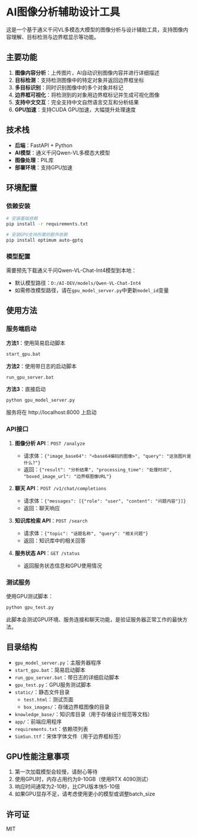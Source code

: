 # AI图像分析辅助设计工具

这是一个基于通义千问VL多模态大模型的图像分析与设计辅助工具，支持图像内容理解、目标检测与边界框显示等功能。

## 主要功能

1. **图像内容分析**：上传图片，AI自动识别图像内容并进行详细描述
2. **目标检测**：支持检测图像中的特定对象并返回边界框坐标
3. **多目标识别**：同时识别图像中的多个对象并标记
4. **边界框可视化**：将检测到的对象用边界框标记并生成可视化图像
5. **支持中文交互**：完全支持中文自然语言交互和分析结果
6. **GPU加速**：支持CUDA GPU加速，大幅提升处理速度

## 技术栈

- **后端**：FastAPI + Python
- **AI模型**：通义千问Qwen-VL多模态大模型
- **图像处理**：PIL库
- **部署环境**：支持GPU加速

## 环境配置

### 依赖安装

```bash
# 安装基础依赖
pip install -r requirements.txt

# 安装GPU支持所需的额外依赖
pip install optimum auto-gptq
```

### 模型配置

需要预先下载通义千问Qwen-VL-Chat-Int4模型到本地：
- 默认模型路径：`D:/AI-DEV/models/Qwen-VL-Chat-Int4`
- 如需修改模型路径，请在`gpu_model_server.py`中更新`model_id`变量

## 使用方法

### 服务端启动

**方法1**：使用简易启动脚本
```bash
start_gpu.bat
```

**方法2**：使用带日志的启动脚本
```bash
run_gpu_server.bat
```

**方法3**：直接启动
```bash
python gpu_model_server.py
```

服务将在 http://localhost:8000 上启动

### API接口

1. **图像分析 API**：`POST /analyze`
   - 请求体：`{"image_base64": "<base64编码的图像>", "query": "这张图片是什么?"}`
   - 返回：`{"result": "分析结果", "processing_time": "处理时间", "boxed_image_url": "边界框图像URL"}`

2. **聊天 API**：`POST /v1/chat/completions`
   - 请求体：`{"messages": [{"role": "user", "content": "问题内容"}]}`
   - 返回：聊天响应

3. **知识库检索 API**：`POST /search`
   - 请求体：`{"topic": "话题名称", "query": "相关问题"}`
   - 返回：知识库中的相关回答

4. **服务状态 API**：`GET /status`
   - 返回服务状态信息和GPU使用情况

### 测试服务

使用GPU测试脚本：
```bash
python gpu_test.py
```

此脚本会测试GPU环境、服务连接和聊天功能，是验证服务器正常工作的最快方法。

## 目录结构

- `gpu_model_server.py`：主服务器程序
- `start_gpu.bat`：简易启动脚本
- `run_gpu_server.bat`：带日志的详细启动脚本
- `gpu_test.py`：GPU服务测试脚本
- `static/`：静态文件目录
  - `test.html`：测试页面
  - `box_images/`：存储边界框图像的目录
- `knowledge_base/`：知识库目录（用于存储设计规范等文档）
- `app/`：前端应用程序
- `requirements.txt`：依赖项列表
- `SimSun.ttf`：宋体字体文件（用于边界框标签）

## GPU性能注意事项

1. 第一次加载模型会较慢，请耐心等待
2. 使用GPU时，内存占用约为9-10GB（使用RTX 4090测试）
3. 响应时间通常为2-10秒，比CPU版本快5-10倍
4. 如果GPU显存不足，请考虑使用更小的模型或调整batch_size

## 许可证

MIT 